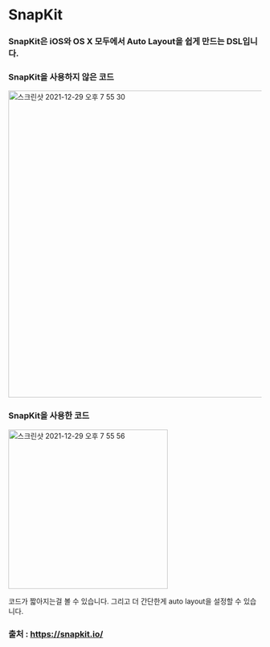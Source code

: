 # SnapKit

### SnapKit은 iOS와 OS X 모두에서 Auto Layout을 쉽게 만드는 DSL입니다.

### SnapKit을 사용하지 않은 코드

<img width="611" alt="스크린샷 2021-12-29 오후 7 55 30" src="https://user-images.githubusercontent.com/81547954/147655130-0b884ec8-31d6-4f42-a678-443ff0122528.png">

### SnapKit을 사용한 코드
<img width="317" alt="스크린샷 2021-12-29 오후 7 55 56" src="https://user-images.githubusercontent.com/81547954/147655152-32496d1e-ff81-42f6-90e6-020b3452e9e0.png">

코드가 짧아지는걸 볼 수 있습니다. 그리고 더 간단한게 auto layout을 설정할 수 있습니다.

### 출처 : https://snapkit.io/
